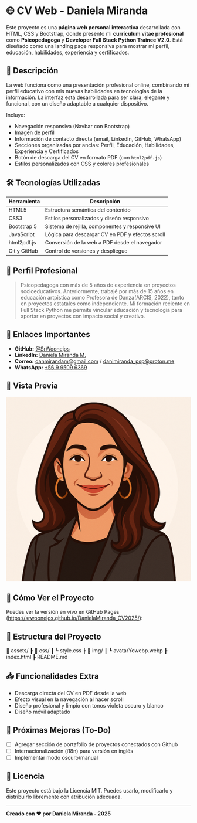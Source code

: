 # 🌐 CV Web - Daniela Miranda

Este proyecto es una **página web personal interactiva** desarrollada con HTML, CSS y Bootstrap, donde presento mi **currículum vitae profesional** como **Psicopedagoga** y **Developer Full Stack Python Trainee V2.0**. Está diseñado como una landing page responsiva para mostrar mi perfil, educación, habilidades, experiencia y certificados.

## 📌 Descripción

La web funciona como una presentación profesional online, combinando mi perfil educativo con mis nuevas habilidades en tecnologías de la información. La interfaz está desarrollada para ser clara, elegante y funcional, con un diseño adaptable a cualquier dispositivo.

Incluye:
- Navegación responsiva (Navbar con Bootstrap)
- Imagen de perfil
- Información de contacto directa (email, LinkedIn, GitHub, WhatsApp)
- Secciones organizadas por anclas: Perfil, Educación, Habilidades, Experiencia y Certificados
- Botón de descarga del CV en formato PDF (con `html2pdf.js`)
- Estilos personalizados con CSS y colores profesionales

## 🛠️ Tecnologías Utilizadas

| Herramienta   | Descripción                                      |
|---------------|--------------------------------------------------|
| HTML5         | Estructura semántica del contenido               |
| CSS3          | Estilos personalizados y diseño responsivo       |
| Bootstrap 5   | Sistema de rejilla, componentes y responsive UI  |
| JavaScript    | Lógica para descargar CV en PDF y efectos scroll|
| html2pdf.js   | Conversión de la web a PDF desde el navegador    |
| Git y GitHub  | Control de versiones y despliegue                |

## 🧠 Perfil Profesional

> Psicopedagoga con más de 5 años de experiencia en proyectos socioeducativos. Anteriormente, trabajé por más de 15 años en educación artpistica como Profesora de Danza(ARCIS, 2022), tanto en proyectos estatales como independiente. Mi formación reciente en Full Stack Python me permite vincular educación y tecnología para aportar en proyectos con impacto social y creativo.

## 🔗 Enlaces Importantes

- **GitHub:** [@SrWoonejos](https://srwoonejos.github.io/DanielaMiranda_CV2025/)
- **LinkedIn:** [Daniela Miranda M.](https://www.linkedin.com/in/daniela-miranda-m/)
- **Correo:** danmirandam@gmail.com / danimiranda_psp@proton.me
- **WhatsApp:** [+56 9 9509 6369](https://wa.me/56995096369)

## 📸 Vista Previa

![Vista previa de la web](assets/img/avatarYowebp.webp)

## 🚀 Cómo Ver el Proyecto

Puedes ver la versión en vivo en GitHub Pages (https://srwoonejos.github.io/DanielaMiranda_CV2025/):



## 📄 Estructura del Proyecto
📁 assets/
┣ 📁 css/
┃ ┗ style.css
┣ 📁 img/
┃ ┗ avatarYowebp.webp
┣ index.html
┣ README.md


## 📥 Funcionalidades Extra

- Descarga directa del CV en PDF desde la web
- Efecto visual en la navegación al hacer scroll
- Diseño profesional y limpio con tonos violeta oscuro y blanco
- Diseño móvil adaptado

## 📅 Próximas Mejoras (To-Do)

- [ ] Agregar sección de portafolio de proyectos conectados con Github
- [ ] Internacionalización (i18n) para versión en inglés
- [ ] Implementar modo oscuro/manual

## 🧾 Licencia

Este proyecto está bajo la Licencia MIT. Puedes usarlo, modificarlo y distribuirlo libremente con atribución adecuada.

---

**Creado con ❤️ por Daniela Miranda - 2025**